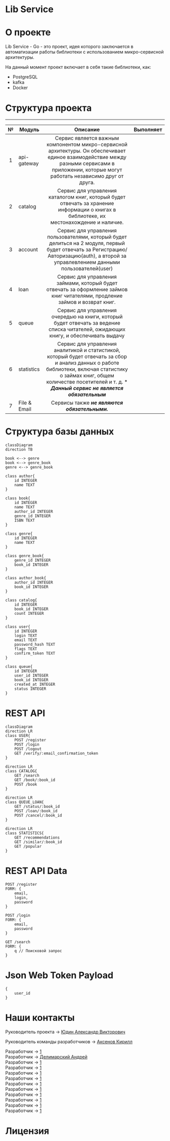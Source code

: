# Lib Service

# О проекте

Lib Service - Go - это проект, идея которого заключается в автоматизации работы библиотеки с использованием микро-сервисной архитектуры.

На данный момент проект включает в себя такие библиотеки, как:

- PostgreSQL
- kafka
- Docker

# Структура проекта

---

|  №  | Модуль       |                                                                                                                  Описание                                                                                                                  | Выполняет |
| :-: | ------------ | :----------------------------------------------------------------------------------------------------------------------------------------------------------------------------------------------------------------------------------------: | --------: |
|  1  | api-gateway  |                        Cервис является важным компонентом микро-сервисной архитектуры. Он обеспечивает единое взаимодействие между разными сервисами в приложении, которые могут работать независимо друг от друга.                        |           |
|  2  | catalog      |                                                  Сервис для управления каталогом книг, который будет отвечать за хранение информации о книгах в библиотеке, их местонахождение и наличие.                                                  |           |
|  3  | account      |                          Сервис для управления пользователями, который будет делиться на 2 модуля, первый будет отвечать за Регистрацию/Авторизацию(auth), а второй за управлевлением данными пользователей(user)                          |           |
|  4  | loan         |                                                        Сервис для управления займами, который будет отвечать за оформление займов книг читателями, продление займов и возврат книг.                                                        |           |
|  5  | queue        |                                                    Сервис для управления очередью на книги, который будет отвечать за ведение списка читателей, ожидающих книгу, и обеспечивать выдачу                                                     |           |
|  6  | statistics   | Сервис для управления аналитикой и статистикой, который будет отвечать за сбор и анализ данных о работе библиотеки, включая статистику о займах книг, общем количестве посетителей и т. д. \* _**Данный сервис не является обязательным**_ |           |
|  7  | File & Email |                                                                                               Сервисы также _**не являются обязательными.**_                                                                                               |           |

# Структура базы данных

```mermaid
classDiagram
direction TB

book <--> genre
book <--> genre_book
genre <--> genre_book

class author{
    id INTEGER
    name TEXT
}

class book{
    id INTEGER
    name TEXT
    author_id INTEGER
    genre_id INTEGER
    ISBN TEXT
}

class genre{
    id INTEGER
    name TEXT
}

class genre_book{
    genre_id INTEGER
    book_id INTEGER
}

class author_book{
    author_id INTEGER
    book_id INTEGER
}

class catalog{
    id INTEGER
    book_id INTEGER
    count INTEGER
}

class user{
    id INTEGER
    login TEXT
    email TEXT
    password_hash TEXT
    flags TEXT
    confirm_token TEXT
}

class queue{
    id INTEGER
    user_id INTEGER
    book_id INTEGER
    created_at INTEGER
    status INTEGER
}

```

# REST API

```mermaid
classDiagram
direction LR
class USER{
    POST /register
    POST /login
    POST /logout
    GET /verify/:email_confirmation_token
}

direction LR
class CATALOG{
    GET /search
    GET /book/:book_id
    POST /book
}

direction LR
class QUEUE_LOAN{
    GET /status/:book_id
    POST /loan/:book_id
    POST /cancel/:book_id
}

direction LR
class STATISTICS{
    GET /recommendations
    GET /similar/:book_id
    GET /popular
}
```

# REST API Data

```
POST /register
FORM: {
    email,
    login,
    password
}

POST /login
FORM: {
    email,
    password
}

GET /search
FORM: {
    q // Поисковой запрос
}
```

# Json Web Token Payload

```
{
    user_id
}
```

# Наши контакты

Руководитель проекта -> [Юдин Александр Викторович](https://github.com/mireafullstack/)

Руководитель команды разработчиков -> [Аксенов Кирилл](https://github.com/Ki4EH/)

Разработчик -> [1](https://github.com/) \
Разработчик -> [Делимарский Андрей](https://github.com/lekasNet) \
Разработчик -> [1](https://github.com/) \
Разработчик -> [1](https://github.com/) \
Разработчик -> [1](https://github.com/) \
Разработчик -> [1](https://github.com/) \
Разработчик -> [1](https://github.com/) \
Разработчик -> [1](https://github.com/) \
Разработчик -> [1](https://github.com/) \
Разработчик -> [1](https://github.com/) \
Разработчик -> [1](https://github.com/) \
Разработчик -> [1](https://github.com/)

# Лицензия
